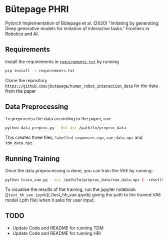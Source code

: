 # Bütepage PHRI

Pytorch Implementation of Bütepage et al. (2020) "Imitating by generating: Deep generative models for imitation of interactive tasks." Frontiers in Robotics and AI.

## Requirements

Install the requirements in [`requirements.txt`](requirements.txt) by running

```bash
pip install -r requirements.txt
```

Clone the repository [`https://github.com/jbutepage/human_robot_interaction_data`](https://github.com/jbutepage/human_robot_interaction_data) for the data from the paper

## Data Preprocessing

To preprocess the data according to the paper, run:

```bash
python data_preproc.py --dst-dir /path/to/preproc_data
```

This creates three files, `labelled_sequences.npz`, `vae_data.npz` and `tdm_data.npz`.

## Running Training

Once the data preprocessing is done, you can train the VAE by running:

```bash
python train_vae.py --src /path/to/preproc_data/vae_data.npz (--results /path/to/results_dir)
```

To visualise the resutls of the training, run the jupyter notebook []`test_hh_vae.ipynb`](./test_hh_vae.ipynb) giving the path to the trained VAE model (.pth file) when it asks for user input.

## TODO

- Update Code and README for running TDM
- Update Code and README for running HRI
